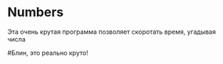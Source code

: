 # Numbers

 Эта очень крутая программа позволяет скоротать время, угадывая числа

#Блин, это реально круто!
